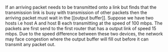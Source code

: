 If an arriving packet needs to be transmitted onto a link but finds that the transmission link is busy with transmission of other packets then the arriving packet must wait in the [[output buffer]].
Suppose we have two hosts i.e host A and host B each transmitting at the speed of 100 mbps. The packets are first send to the first router that has a output link of speed 15 mbps. Due to the speed difference between these two devices, the network may face congestion where the output buffer will fill out before it can transmit any packet out.